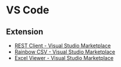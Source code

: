 # VS Code

## Extension

- [REST Client - Visual Studio Marketplace](https://marketplace.visualstudio.com/items?itemName=humao.rest-client)
- [Rainbow CSV - Visual Studio Marketplace](https://marketplace.visualstudio.com/items?itemName=mechatroner.rainbow-csv)
- [Excel Viewer - Visual Studio Marketplace](https://marketplace.visualstudio.com/items?itemName=GrapeCity.gc-excelviewer)
